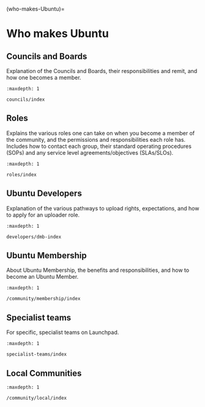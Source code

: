 (who-makes-Ubuntu)=
# Who makes Ubuntu


## Councils and Boards

Explanation of the Councils and Boards, their responsibilities and remit, and how one becomes a member.

```{toctree}
:maxdepth: 1

councils/index
```


## Roles

Explains the various roles one can take on when you become a member of the community, and the permissions and responsibilities each role has.
Includes how to contact each group, their standard operating procedures (SOPs) and any service level agreements/objectives (SLAs/SLOs).

```{toctree}
:maxdepth: 1

roles/index
```


## Ubuntu Developers

Explanation of the various pathways to upload rights, expectations, and how to apply for an uploader role.

```{toctree}
:maxdepth: 1

developers/dmb-index
```


## Ubuntu Membership

About Ubuntu Membership, the benefits and responsibilities, and how to become an Ubuntu Member.

```{toctree}
:maxdepth: 1

/community/membership/index
```


## Specialist teams

For specific, specialist teams on Launchpad.

```{toctree}
:maxdepth: 1

specialist-teams/index
```


## Local Communities

```{toctree}
:maxdepth: 1

/community/local/index
```

